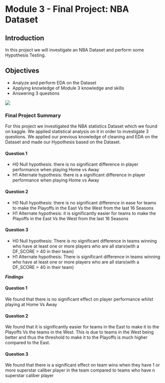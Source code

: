 
# Module 3 -  Final Project: NBA Dataset

## Introduction

In this project we will investigate an NBA Dataset and perform some Hypothesis Testing.

## Objectives

* Analyze and perform EDA on the Dataset
* Applying knowledge of Module 3 knowledge and skills
* Answering 3 questions

<img src='https://github.com/KGharib/Test-Gif/blob/master/Lebron.gif'>

### Final Project Summary
For this project we investigated the NBA statistics Dataset which we found on kaggle. We applied statistical analysis on it in order to investigate 3 questions.
We applied our previous knowledge of cleaning and EDA on the Dataset and made our Hypothesis based on the Dataset.

#### Question 1
* H0 Null hypothesis: there is no significant difference in player performance when playing Home vs Away
* H1 Alternate hypothesis: there is a significant difference in player performance when playing Home vs Away

#### Question 2
* H0 Null hypothesis: there is no significant difference in ease for teams to make the Playoffs in the East Vs the West from the last 16 Seasons 
* H1 Alternate hypothesis: it is significantly easier for teams to make the Playoffs in the East Vs the West from the last 16 Seasons 


#### Question 3
* H0 Null hypothesis: There is no significant difference in teams winning who have at least one or more players who are all stars(with a DF_SCORE > 40 in their team)
* H1 Alternate hypothesis: There is significant difference in teams winning who have at least one or more players who are all stars(with a DF_SCORE > 40 in their team)

**_Findings_**
#### Question 1
We found that there is no significant effect on player performance whilst playing at Home Vs Away

#### Question 2
We found that it is significantly easier for teams in the East to make it to the Playoffs Vs the teams in the West. 
This is due to teams in the West being better and thus the threshold to make it to the Playoffs is much higher compared to the East.

#### Question 3
We found that there is a significant effect on team wins when they have 1 or more superstar caliber player in the team compared to teams who have n superstar caliber player

